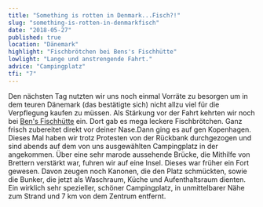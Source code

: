```yaml
---
title: "Something is rotten in Denmark...Fisch?!"
slug: "something-is-rotten-in-denmarkfisch"
date: "2018-05-27"
published: true
location: "Dänemark"
highlight: "Fischbrötchen bei Bens's Fischhütte"
lowlight: "Lange und anstrengende Fahrt."
advice: "Campingplatz"
tfi: "7"
---
```


Den nächsten Tag nutzten wir uns noch einmal Vorräte zu besorgen um in dem teuren Dänemark (das bestätigte sich) nicht allzu viel für die Verpflegung kaufen zu müssen. Als Stärkung vor der Fahrt kehrten wir noch bei [Ben's Fischhütte](http://www.museumshafen-flensburg.de/wachhuette.html) ein. Dort gab es mega leckere Fischbrötchen. Ganz frisch zubereitet direkt vor deiner Nase.Dann ging es auf gen Kopenhagen. Dieses Mal haben wir trotz Protesten von der Rückbank durchgezogen und sind abends auf dem von uns ausgewählten Campingplatz in der angekommen. Über eine sehr marode aussehende Brücke, die Mithilfe von Brettern verstärkt war, fuhren wir auf eine Insel. Dieses war früher ein Fort gewesen. Davon zeugen noch Kanonen, die den Platz schmückten, sowie die Bunker, die jetzt als Waschraum, Küche und Aufenthaltsraum dienten. Ein wirklich sehr spezieller, schöner Campingplatz, in unmittelbarer Nähe zum Strand und 7 km von dem Zentrum entfernt.